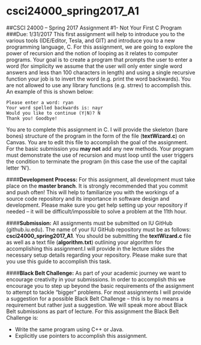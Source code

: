 # csci24000_spring2017_A1

##CSCI 24000 – Spring 2017 Assignment #1- Not Your First C Program
###Due: 1/31/2017
This first assignment will help to introduce you to the various tools (IDE/Editor, Tesla, and GIT) and introduce you to a new programming language, C. For this assignment, we are going to explore the power of recursion and the notion of looping as it relates to computer programs. Your goal is to create a program that prompts the user to enter a word (for simplicity we assume that the user will only enter single word answers and less than 100 characters in length) and using a single recursive function your job is to invert the word (e.g. print the word backwards). You are not allowed to use any library functions (e.g. strrev) to accomplish this. An example of this is shown below:

```
Please enter a word: ryan
Your word spelled backwards is: nayr
Would you like to continue (Y|N)? N
Thank you! Goodbye!
```

You are to complete this assignment in C. I will provide the skeleton (bare bones) structure of the program in the form of the file (**textWizard.c**) on Canvas. You are to edit this file to accomplish the goal of the assignment. For the basic submission you **may not** add any new methods. Your program must demonstrate the use of recursion and must loop until the user triggers the condition to terminate the program (in this case the use of the capital letter ‘N’).

####**Development Process:**
For this assignment, all development must take place on the **master branch**. It is strongly recommended that you commit and push often! This will help to familiarize you with the workings of a source code repository and its importance in software design and development. Please make sure you get help setting up your repository if needed – it will be difficult/impossible to solve a problem at the 11th hour.  

####**Submission:**
All assignments must be submitted on IU GitHub (github.iu.edu). The name of your IU GitHub repository must be as follows: **csci24000_spring2017_A1**. You should be submitting the **textWizard.c** file as well as a text file (**algorithm.txt**) outlining your algorithm for accomplishing this assignment.I will provide in the lecture slides the necessary setup details regarding your repository. Please make sure that you use this guide to accomplish this task.  

####**Black Belt Challenge:**
As part of your academic journey we want to encourage creativity in your submissions. In order to accomplish this we encourage you to step up beyond the basic requirements of the assignment to attempt to tackle “bigger” problems. For most assignments I will provide a suggestion for a possible Black Belt Challenge – this is by no means a requirement but rather just a suggestion. We will speak more about Black Belt submissions as part of lecture. For this assignment the Black Belt Challenge is:

* Write the same program using C++ or Java.
* Explicitly use pointers to accomplish this assignment.
